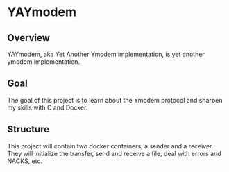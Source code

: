 # YAYmodem

## Overview
YAYmodem, aka Yet Another Ymodem implementation, is yet another ymodem implementation.

## Goal
The goal of this project is to learn about the Ymodem protocol and sharpen my skills with C and Docker.

## Structure
This project will contain two docker containers, a sender and a receiver. They will initialize the transfer, send and receive a file, deal with errors and NACKS, etc.